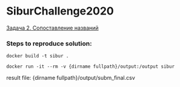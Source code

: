 # SiburChallenge2020

[Задача 2. Сопоставление названий](https://sibur.ai-community.com/competitions/4/tasks/12)

### Steps to reproduce solution:

```
docker build -t sibur .

docker run -it --rm -v {dirname fullpath}/output:/output sibur
```

result file: {dirname fullpath}/output/subm_final.csv

